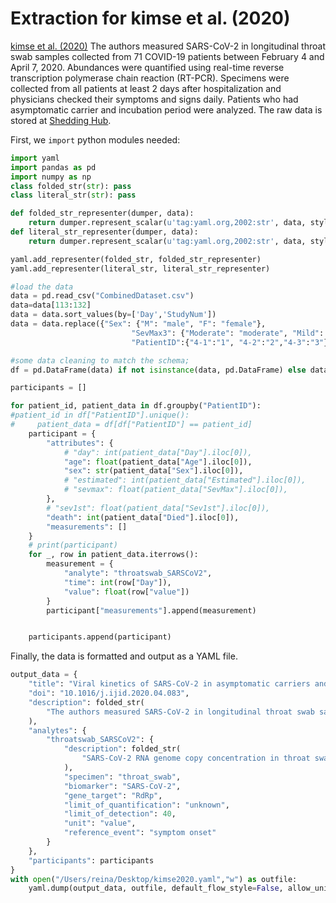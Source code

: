# Extraction for kimse et al. (2020)

[kimse et al. (2020)](https://www.ijidonline.com/article/S1201-9712(20)30299-X/fulltext) The authors measured SARS-CoV-2 in longitudinal throat swab samples collected from 71 COVID-19 patients between February 4 and April 7, 2020. Abundances were quantified using real-time reverse transcription polymerase chain reaction (RT-PCR). Specimens were collected from all patients at least 2 days after hospitalization and physicians checked their symptoms and signs daily. Patients who had asymptomatic carrier and incubation period were analyzed. The raw data is stored at [Shedding Hub](https://github.com/shedding-hub). 

First, we `import` python modules needed:

```python
import yaml
import pandas as pd
import numpy as np
class folded_str(str): pass
class literal_str(str): pass

def folded_str_representer(dumper, data):
    return dumper.represent_scalar(u'tag:yaml.org,2002:str', data, style='>')
def literal_str_representer(dumper, data):
    return dumper.represent_scalar(u'tag:yaml.org,2002:str', data, style='|')

yaml.add_representer(folded_str, folded_str_representer)
yaml.add_representer(literal_str, literal_str_representer)

```
```python
#load the data
data = pd.read_csv("CombinedDataset.csv") 
data=data[113:132]
data = data.sort_values(by=['Day','StudyNum'])
data = data.replace({"Sex": {"M": "male", "F": "female"},
                           "SevMax3": {"Moderate": "moderate", "Mild": "mild", "Severe": "severe"},
                           "PatientID":{"4-1":"1", "4-2":"2","4-3":"3"}})

#some data cleaning to match the schema;
df = pd.DataFrame(data) if not isinstance(data, pd.DataFrame) else data

participants = []

for patient_id, patient_data in df.groupby("PatientID"):
#patient_id in df["PatientID"].unique():
#     patient_data = df[df["PatientID"] == patient_id]
    participant = {
        "attributes": {
            # "day": int(patient_data["Day"].iloc[0]),
            "age": float(patient_data["Age"].iloc[0]),
            "sex": str(patient_data["Sex"].iloc[0]),
            # "estimated": int(patient_data["Estimated"].iloc[0]),
            # "sevmax": float(patient_data["SevMax"].iloc[0]),
        },
        # "sev1st": float(patient_data["Sev1st"].iloc[0]),
        "death": int(patient_data["Died"].iloc[0]),
        "measurements": []
    }
    # print(participant)
    for _, row in patient_data.iterrows():
        measurement = {
            "analyte": "throatswab_SARSCoV2",
            "time": int(row["Day"]),
            "value": float(row["value"])
        }
        participant["measurements"].append(measurement)


    participants.append(participant)

```
Finally, the data is formatted and output as a YAML file.
```python
output_data = {
    "title": "Viral kinetics of SARS-CoV-2 in asymptomatic carriers and presymptomatic patients",
    "doi": "10.1016/j.ijid.2020.04.083",
    "description": folded_str(
        "The authors measured SARS-CoV-2 in longitudinal throat swab samples collected from 71 COVID-19 patients between February 4 and April 7, 2020. Abundances were quantified using real-time reverse transcription polymerase chain reaction (RT-PCR). Specimens were collected from all patients at least 2 days after hospitalization and physicians checked their symptoms and signs daily. Patients who had asymptomatic carrier and incubation period were analyzed.\n"
    ),
    "analytes": {
        "throatswab_SARSCoV2": {
            "description": folded_str(
                "SARS-CoV-2 RNA genome copy concentration in throat swab samples. Specimens were collected from all patients at least 2 days after hospitalization and physicians checked their symptoms and signs daily.\n"
            ),
            "specimen": "throat_swab",
            "biomarker": "SARS-CoV-2",
            "gene_target": "RdRp",
            "limit_of_quantification": "unknown",
            "limit_of_detection": 40,
            "unit": "value",
            "reference_event": "symptom onset"
        }
    },
    "participants": participants
}
with open("/Users/reina/Desktop/kimse2020.yaml","w") as outfile:
    yaml.dump(output_data, outfile, default_flow_style=False, allow_unicode=True, sort_keys=False)

```